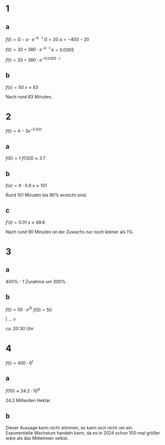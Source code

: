 # 1
## a
$f(t) = G-a\cdot e^{-k\cdot t}$
$G = 20$
$a = -400-20$

$f(t) = 20+380\cdot e^{-k\cdot t}$
$k = 0.0305$

$f(t) = 20 +380\cdot e^{-0.0305\cdot t}$

## b
$f(x) = 50$
$x \approx 83$

Nach rund 83 Minuten.

# 2
$f(t)=4-3e^{-0.02t}$

## a
$f(0) = 1$
$f(120) \approx 3.7$

## b
$f(x) = 4\cdot0.9$
$x \approx 101$

Rund 101 Minuten bis 90% erreicht sind.

## c
$f'(t) = 0.01$
$x \approx 89.6$

Nach rund 90 Minuten ist der Zuwachs nur noch kleiner als 1%.

# 3

## a
400% - 1
Zunahme um 300%.

## b

$f(t) = 50\cdot e^{3t}$
$f(0) = 50$

| ...
v

ca. 20:30 Uhr

# 4
$f(t) = 400\cdot 6^t$

## a
$f(10) \approx 24.2\cdot10^9$

24.2 Milliarden Hektar

## b
Dieser Aussage kann nicht stimmen, es kann sich nicht um ein Exponentielle Wachstum handeln kann, da es in 2024 schon 100-mal größer wäre als das Mittelmeer selbst.
